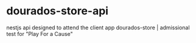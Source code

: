 # dourados-store-api
nestjs api designed to attend the client app dourados-store | admissional test for "Play For a Cause"
